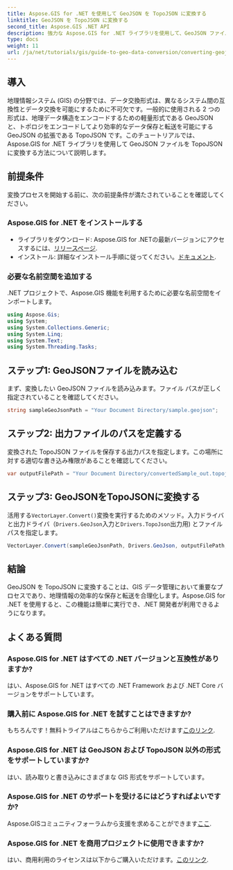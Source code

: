 ```yaml
---
title: Aspose.GIS for .NET を使用して GeoJSON を TopoJSON に変換する
linktitle: GeoJSON を TopoJSON に変換する
second_title: Aspose.GIS .NET API
description: 強力な Aspose.GIS for .NET ライブラリを使用して、GeoJSON ファイルを TopoJSON 形式にシームレスに変換する方法を学びます。このステップバイステップのチュートリアルでは、インストールから実行まですべてをカバーします。
type: docs
weight: 11
url: /ja/net/tutorials/gis/guide-to-geo-data-conversion/converting-geojson-to-topojson/
---
```

## 導入

地理情報システム (GIS) の分野では、データ交換形式は、異なるシステム間の互換性とデータ交換を可能にするために不可欠です。一般的に使用される 2 つの形式は、地理データ構造をエンコードするための軽量形式である GeoJSON と、トポロジをエンコードしてより効率的なデータ保存と転送を可能にする GeoJSON の拡張である TopoJSON です。このチュートリアルでは、Aspose.GIS for .NET ライブラリを使用して GeoJSON ファイルを TopoJSON に変換する方法について説明します。

## 前提条件

変換プロセスを開始する前に、次の前提条件が満たされていることを確認してください。

### Aspose.GIS for .NET をインストールする

- ライブラリをダウンロード: Aspose.GIS for .NETの最新バージョンにアクセスするには、[リリースページ](https://releases.aspose.com/gis/net/).
- インストール: 詳細なインストール手順に従ってください。[ドキュメント](https://reference.aspose.com/gis/net/).

### 必要な名前空間を追加する

.NET プロジェクトで、Aspose.GIS 機能を利用するために必要な名前空間をインポートします。

```csharp
using Aspose.Gis;
using System;
using System.Collections.Generic;
using System.Linq;
using System.Text;
using System.Threading.Tasks;
```

## ステップ1: GeoJSONファイルを読み込む

まず、変換したい GeoJSON ファイルを読み込みます。ファイル パスが正しく指定されていることを確認してください。

```csharp
string sampleGeoJsonPath = "Your Document Directory/sample.geojson";
```

## ステップ2: 出力ファイルのパスを定義する

変換された TopoJSON ファイルを保存する出力パスを指定します。この場所に対する適切な書き込み権限があることを確認してください。

```csharp
var outputFilePath = "Your Document Directory/convertedSample_out.topojson";
```

## ステップ3: GeoJSONをTopoJSONに変換する

活用する`VectorLayer.Convert()`変換を実行するためのメソッド。入力ドライバと出力ドライバ（`Drivers.GeoJson`入力と`Drivers.TopoJson`出力用) とファイル パスを指定します。

```csharp
VectorLayer.Convert(sampleGeoJsonPath, Drivers.GeoJson, outputFilePath, Drivers.TopoJson);
```

## 結論

GeoJSON を TopoJSON に変換することは、GIS データ管理において重要なプロセスであり、地理情報の効率的な保存と転送を合理化します。Aspose.GIS for .NET を使用すると、この機能は簡単に実行でき、.NET 開発者が利用できるようになります。

## よくある質問

### Aspose.GIS for .NET はすべての .NET バージョンと互換性がありますか?

はい、Aspose.GIS for .NET はすべての .NET Framework および .NET Core バージョンをサポートしています。

### 購入前に Aspose.GIS for .NET を試すことはできますか?

もちろんです！無料トライアルはこちらからご利用いただけます[このリンク](https://releases.aspose.com/).

### Aspose.GIS for .NET は GeoJSON および TopoJSON 以外の形式をサポートしていますか?

はい、読み取りと書き込みにさまざまな GIS 形式をサポートしています。

### Aspose.GIS for .NET のサポートを受けるにはどうすればよいですか?

 Aspose.GISコミュニティフォーラムから支援を求めることができます[ここ](https://forum.aspose.com/c/gis/33).

### Aspose.GIS for .NET を商用プロジェクトに使用できますか?

はい、商用利用のライセンスは以下からご購入いただけます。[このリンク](https://purchase.conholdate.com/buy).